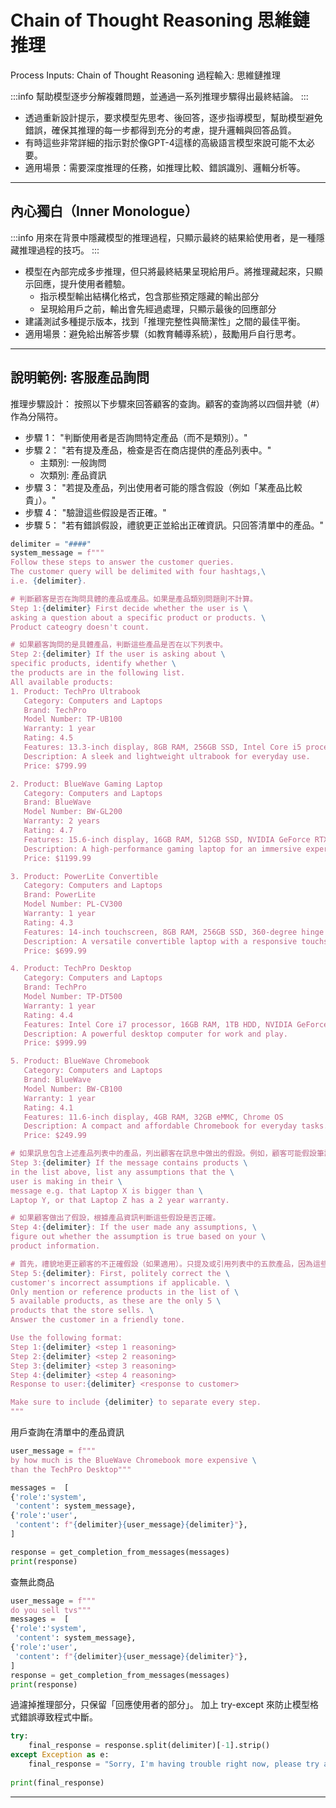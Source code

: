 # Chain of Thought Reasoning 思維鏈推理
Process Inputs: Chain of Thought Reasoning 過程輸入: 思維鏈推理

:::info
幫助模型逐步分解複雜問題，並通過一系列推理步驟得出最終結論。
:::
* 透過重新設計提示，要求模型先思考、後回答，逐步指導模型，幫助模型避免錯誤，確保其推理的每一步都得到充分的考慮，提升邏輯與回答品質。
* 有時這些非常詳細的指示對於像GPT-4這樣的高級語言模型來說可能不太必要。
* 適用場景：需要深度推理的任務，如推理比較、錯誤識別、邏輯分析等。

---

## 內心獨白（Inner Monologue） 
:::info
用來在背景中隱藏模型的推理過程，只顯示最終的結果給使用者，是一種隱藏推理過程的技巧。
:::
* 模型在內部完成多步推理，但只將最終結果呈現給用戶。將推理藏起來，只顯示回應，提升使用者體驗。
    * 指示模型輸出結構化格式，包含那些預定隱藏的輸出部分
    * 呈現給用戶之前，輸出會先經過處理，只顯示最後的回應部分
* 建議測試多種提示版本，找到「推理完整性與簡潔性」之間的最佳平衡。
* 適用場景：避免給出解答步驟（如教育輔導系統），鼓勵用戶自行思考。

---

## 說明範例: 客服產品詢問
推理步驟設計：
按照以下步驟來回答顧客的查詢。顧客的查詢將以四個井號（#）作為分隔符。
* 步驟 1： "判斷使用者是否詢問特定產品（而不是類別）。"
* 步驟 2： "若有提及產品，檢查是否在商店提供的產品列表中。"
    * 主類別: 一般詢問
    * 次類別: 產品資訊
* 步驟 3： "若提及產品，列出使用者可能的隱含假設（例如「某產品比較貴」）。"
* 步驟 4： "驗證這些假設是否正確。"
* 步驟 5： "若有錯誤假設，禮貌更正並給出正確資訊。只回答清單中的產品。"

```python
delimiter = "####"
system_message = f"""
Follow these steps to answer the customer queries.
The customer query will be delimited with four hashtags,\
i.e. {delimiter}. 

# 判斷顧客是否在詢問具體的產品或產品。如果是產品類別問題則不計算。
Step 1:{delimiter} First decide whether the user is \
asking a question about a specific product or products. \
Product cateogry doesn't count. 

# 如果顧客詢問的是具體產品，判斷這些產品是否在以下列表中。
Step 2:{delimiter} If the user is asking about \
specific products, identify whether \
the products are in the following list.
All available products: 
1. Product: TechPro Ultrabook
   Category: Computers and Laptops
   Brand: TechPro
   Model Number: TP-UB100
   Warranty: 1 year
   Rating: 4.5
   Features: 13.3-inch display, 8GB RAM, 256GB SSD, Intel Core i5 processor
   Description: A sleek and lightweight ultrabook for everyday use.
   Price: $799.99

2. Product: BlueWave Gaming Laptop
   Category: Computers and Laptops
   Brand: BlueWave
   Model Number: BW-GL200
   Warranty: 2 years
   Rating: 4.7
   Features: 15.6-inch display, 16GB RAM, 512GB SSD, NVIDIA GeForce RTX 3060
   Description: A high-performance gaming laptop for an immersive experience.
   Price: $1199.99

3. Product: PowerLite Convertible
   Category: Computers and Laptops
   Brand: PowerLite
   Model Number: PL-CV300
   Warranty: 1 year
   Rating: 4.3
   Features: 14-inch touchscreen, 8GB RAM, 256GB SSD, 360-degree hinge
   Description: A versatile convertible laptop with a responsive touchscreen.
   Price: $699.99

4. Product: TechPro Desktop
   Category: Computers and Laptops
   Brand: TechPro
   Model Number: TP-DT500
   Warranty: 1 year
   Rating: 4.4
   Features: Intel Core i7 processor, 16GB RAM, 1TB HDD, NVIDIA GeForce GTX 1660
   Description: A powerful desktop computer for work and play.
   Price: $999.99

5. Product: BlueWave Chromebook
   Category: Computers and Laptops
   Brand: BlueWave
   Model Number: BW-CB100
   Warranty: 1 year
   Rating: 4.1
   Features: 11.6-inch display, 4GB RAM, 32GB eMMC, Chrome OS
   Description: A compact and affordable Chromebook for everyday tasks.
   Price: $249.99

# 如果訊息包含上述產品列表中的產品，列出顧客在訊息中做出的假設。例如，顧客可能假設筆記型電腦X比筆記型電腦Y更大，或筆記型電腦Z有兩年保固等。
Step 3:{delimiter} If the message contains products \
in the list above, list any assumptions that the \
user is making in their \
message e.g. that Laptop X is bigger than \
Laptop Y, or that Laptop Z has a 2 year warranty.

# 如果顧客做出了假設，根據產品資訊判斷這些假設是否正確。
Step 4:{delimiter}: If the user made any assumptions, \
figure out whether the assumption is true based on your \
product information. 

# 首先，禮貌地更正顧客的不正確假設（如果適用）。只提及或引用列表中的五款產品，因為這些是商店唯一賣的產品。並以友好的語氣回答顧客。
Step 5:{delimiter}: First, politely correct the \
customer's incorrect assumptions if applicable. \
Only mention or reference products in the list of \
5 available products, as these are the only 5 \
products that the store sells. \
Answer the customer in a friendly tone.

Use the following format:
Step 1:{delimiter} <step 1 reasoning>
Step 2:{delimiter} <step 2 reasoning>
Step 3:{delimiter} <step 3 reasoning>
Step 4:{delimiter} <step 4 reasoning>
Response to user:{delimiter} <response to customer>

Make sure to include {delimiter} to separate every step.
"""
```
用戶查詢在清單中的產品資訊
```python
user_message = f"""
by how much is the BlueWave Chromebook more expensive \
than the TechPro Desktop"""

messages =  [  
{'role':'system', 
 'content': system_message},    
{'role':'user', 
 'content': f"{delimiter}{user_message}{delimiter}"},  
] 

response = get_completion_from_messages(messages)
print(response)
```
查無此商品
```python
user_message = f"""
do you sell tvs"""
messages =  [  
{'role':'system', 
 'content': system_message},    
{'role':'user', 
 'content': f"{delimiter}{user_message}{delimiter}"},  
] 
response = get_completion_from_messages(messages)
print(response)
```
過濾掉推理部分，只保留「回應使用者的部分」。
加上 try-except 來防止模型格式錯誤導致程式中斷。
```python
try:
    final_response = response.split(delimiter)[-1].strip()
except Exception as e:
    final_response = "Sorry, I'm having trouble right now, please try asking another question."
    
print(final_response)
```

---
